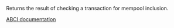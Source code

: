 Returns the result of checking a transaction for mempool inclusion.

[ABCI documentation](https://docs.tendermint.com/master/spec/abci/abci.html#checktx)